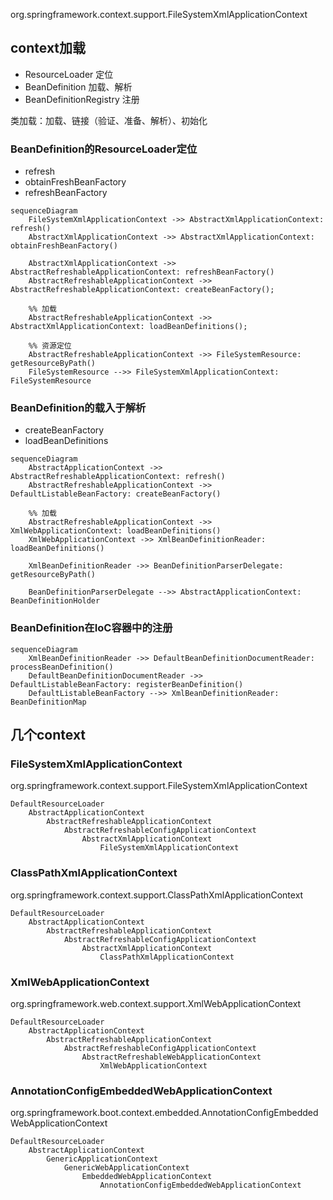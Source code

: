 org.springframework.context.support.FileSystemXmlApplicationContext

## context加载
* ResourceLoader 定位
* BeanDefinition 加载、解析
* BeanDefinitionRegistry 注册

类加载：加载、链接（验证、准备、解析）、初始化

### BeanDefinition的ResourceLoader定位
* refresh
* obtainFreshBeanFactory
* refreshBeanFactory

```mermaid
sequenceDiagram
    FileSystemXmlApplicationContext ->> AbstractXmlApplicationContext: refresh()
    AbstractXmlApplicationContext ->> AbstractXmlApplicationContext: obtainFreshBeanFactory()

    AbstractXmlApplicationContext ->> AbstractRefreshableApplicationContext: refreshBeanFactory()
    AbstractRefreshableApplicationContext ->> AbstractRefreshableApplicationContext: createBeanFactory();

    %% 加载
    AbstractRefreshableApplicationContext ->> AbstractXmlApplicationContext: loadBeanDefinitions();

    %% 资源定位
    AbstractRefreshableApplicationContext ->> FileSystemResource: getResourceByPath()
    FileSystemResource -->> FileSystemXmlApplicationContext: FileSystemResource
```
### BeanDefinition的载入于解析
* createBeanFactory
* loadBeanDefinitions

```mermaid
sequenceDiagram
    AbstractApplicationContext ->> AbstractRefreshableApplicationContext: refresh()
    AbstractRefreshableApplicationContext ->> DefaultListableBeanFactory: createBeanFactory()
    
    %% 加载
    AbstractRefreshableApplicationContext ->> XmlWebApplicationContext: loadBeanDefinitions()
    XmlWebApplicationContext ->> XmlBeanDefinitionReader: loadBeanDefinitions()

    XmlBeanDefinitionReader ->> BeanDefinitionParserDelegate: getResourceByPath()

    BeanDefinitionParserDelegate -->> AbstractApplicationContext: BeanDefinitionHolder
```

### BeanDefinition在IoC容器中的注册

```mermaid
sequenceDiagram
    XmlBeanDefinitionReader ->> DefaultBeanDefinitionDocumentReader: processBeanDefinition()
    DefaultBeanDefinitionDocumentReader ->> DefaultListableBeanFactory: registerBeanDefinition()
    DefaultListableBeanFactory -->> XmlBeanDefinitionReader: BeanDefinitionMap
```


## 几个context

### FileSystemXmlApplicationContext
org.springframework.context.support.FileSystemXmlApplicationContext
```
DefaultResourceLoader
    AbstractApplicationContext
        AbstractRefreshableApplicationContext
            AbstractRefreshableConfigApplicationContext
                AbstractXmlApplicationContext
                    FileSystemXmlApplicationContext
```

### ClassPathXmlApplicationContext
org.springframework.context.support.ClassPathXmlApplicationContext
```
DefaultResourceLoader
    AbstractApplicationContext
        AbstractRefreshableApplicationContext
            AbstractRefreshableConfigApplicationContext
                AbstractXmlApplicationContext
                    ClassPathXmlApplicationContext
```

### XmlWebApplicationContext
org.springframework.web.context.support.XmlWebApplicationContext
```
DefaultResourceLoader
    AbstractApplicationContext
        AbstractRefreshableApplicationContext
            AbstractRefreshableConfigApplicationContext
                AbstractRefreshableWebApplicationContext
                    XmlWebApplicationContext
```

### AnnotationConfigEmbeddedWebApplicationContext
org.springframework.boot.context.embedded.AnnotationConfigEmbeddedWebApplicationContext
```
DefaultResourceLoader
    AbstractApplicationContext
        GenericApplicationContext
            GenericWebApplicationContext
                EmbeddedWebApplicationContext
                    AnnotationConfigEmbeddedWebApplicationContext
```

